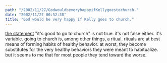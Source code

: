 ```yaml
---
path: "/2002/11/27/GodwouldbeveryhappyifKellygoestochurch." 
date: "2002/11/27 00:52:38" 
title: "God would be very happy if Kelly goes to church." 
---
```

<a href="http://weblog.delacour.net/archives/000767.html" title="God would be very happy if Kelly goes to church.">the statement</a> "it's good to go to church" is not true. it's not false either. it's variable. going to church is, among other things, a ritual. rituals are at best means of forming habits of healthy behavior. at worst, they become substitutes for the very healthy behaviors they were meant to habitualize. but it seems to me that for most people they tend toward the worse.